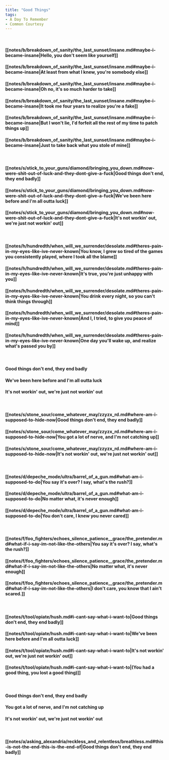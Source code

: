 ```yaml
---
title: "Good Things"
tags:
- A Day To Remember
- Common Courtesy
---
```

&nbsp;
#### [[notes/b/breakdown_of_sanity/the_last_sunset/insane.md#maybe-i-became-insane|Hello, you don't seem like yourself]]
#### [[notes/b/breakdown_of_sanity/the_last_sunset/insane.md#maybe-i-became-insane|At least from what I knew, you're somebody else]]
#### [[notes/b/breakdown_of_sanity/the_last_sunset/insane.md#maybe-i-became-insane|Oh no, it's so much harder to take]]
#### [[notes/b/breakdown_of_sanity/the_last_sunset/insane.md#maybe-i-became-insane|It took me four years to realize you're a fake]]
#### [[notes/b/breakdown_of_sanity/the_last_sunset/insane.md#maybe-i-became-insane|But I won't lie, I'd forfeit all the rest of my time to patch things up]]
#### [[notes/b/breakdown_of_sanity/the_last_sunset/insane.md#maybe-i-became-insane|Just to take back what you stole of mine]]
&nbsp;
#### [[notes/s/stick_to_your_guns/diamond/bringing_you_down.md#now-were-shit-out-of-luck-and-they-dont-give-a-fuck|Good things don't end, they end badly]]
#### [[notes/s/stick_to_your_guns/diamond/bringing_you_down.md#now-were-shit-out-of-luck-and-they-dont-give-a-fuck|We've been here before and I'm all outta luck]]
#### [[notes/s/stick_to_your_guns/diamond/bringing_you_down.md#now-were-shit-out-of-luck-and-they-dont-give-a-fuck|It's not workin' out, we're just not workin' out]]
&nbsp;
#### [[notes/h/hundredth/when_will_we_surrender/desolate.md#theres-pain-in-my-eyes-like-ive-never-known|You know, I grew so tired of the games you consistently played, where I took all the blame]]
#### [[notes/h/hundredth/when_will_we_surrender/desolate.md#theres-pain-in-my-eyes-like-ive-never-known|It's true, you're just unhappy with you]]
#### [[notes/h/hundredth/when_will_we_surrender/desolate.md#theres-pain-in-my-eyes-like-ive-never-known|You drink every night, so you can't think things through]]
#### [[notes/h/hundredth/when_will_we_surrender/desolate.md#theres-pain-in-my-eyes-like-ive-never-known|And I, I tried, to give you peace of mind]]
#### [[notes/h/hundredth/when_will_we_surrender/desolate.md#theres-pain-in-my-eyes-like-ive-never-known|One day you'll wake up, and realize what's passed you by]]
&nbsp;
#### Good things don't end, they end badly
#### We've been here before and I'm all outta luck
#### It's not workin' out, we're just not workin' out
&nbsp;
#### [[notes/s/stone_sour/come_whatever_may/zzyzx_rd.md#where-am-i-supposed-to-hide-now|Good things don't end, they end badly]]
#### [[notes/s/stone_sour/come_whatever_may/zzyzx_rd.md#where-am-i-supposed-to-hide-now|You got a lot of nerve, and I'm not catching up]]
#### [[notes/s/stone_sour/come_whatever_may/zzyzx_rd.md#where-am-i-supposed-to-hide-now|It's not workin' out, we're just not workin' out]]
&nbsp;
#### [[notes/d/depeche_mode/ultra/barrel_of_a_gun.md#what-am-i-supposed-to-do|You say it's over? I say, what's the rush?]]
#### [[notes/d/depeche_mode/ultra/barrel_of_a_gun.md#what-am-i-supposed-to-do|No matter what, it's never enough]]
#### [[notes/d/depeche_mode/ultra/barrel_of_a_gun.md#what-am-i-supposed-to-do|You don't care, I knew you never cared]]
&nbsp;
#### [[notes/f/foo_fighters/echoes_silence_patience__grace/the_pretender.md#what-if-i-say-im-not-like-the-others|You say it's over? I say, what's the rush?]]
#### [[notes/f/foo_fighters/echoes_silence_patience__grace/the_pretender.md#what-if-i-say-im-not-like-the-others|No matter what, it's never enough]]
#### [[notes/f/foo_fighters/echoes_silence_patience__grace/the_pretender.md#what-if-i-say-im-not-like-the-others|I don't care, you know that I ain't scared.]]
&nbsp;
#### [[notes/t/tool/opiate/hush.md#i-cant-say-what-i-want-to|Good things don't end, they end badly]]
#### [[notes/t/tool/opiate/hush.md#i-cant-say-what-i-want-to|We've been here before and I'm all outta luck]]
#### [[notes/t/tool/opiate/hush.md#i-cant-say-what-i-want-to|It's not workin' out, we're just not workin' out]]
#### [[notes/t/tool/opiate/hush.md#i-cant-say-what-i-want-to|(You had a good thing, you lost a good thing)]]
&nbsp;
#### Good things don't end, they end badly
#### You got a lot of nerve, and I'm not catching up
#### It's not workin' out, we're just not workin' out
&nbsp;
#### [[notes/a/asking_alexandria/reckless_and_relentless/breathless.md#this-is-not-the-end-this-is-the-end-of|Good things don't end, they end badly]]
